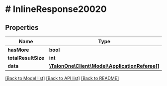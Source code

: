 # # InlineResponse20020

## Properties

Name | Type | Description | Notes
------------ | ------------- | ------------- | -------------
**hasMore** | **bool** |  | 
**totalResultSize** | **int** |  | 
**data** | [**\TalonOne\Client\Model\ApplicationReferee[]**](ApplicationReferee.md) |  | 

[[Back to Model list]](../../README.md#documentation-for-models) [[Back to API list]](../../README.md#documentation-for-api-endpoints) [[Back to README]](../../README.md)


